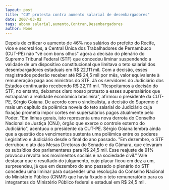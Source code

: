 ```yaml
---
layout: post
title: "CUT protesta contra aumento salarial de desembargadores"
date: 2007-03-02
tags: abono salarial,aumento,Contran,Desembargadores
author: None
---
```

Depois de criticar o aumento de 46% nos salários do prefeito do Recife, vice e secretários, a Central Única dos Trabalhadores de Pernambuco (CUT-PE) não \"vê com bons olhos\" agora a decisão do plenário do Supremo Tribunal Federal (STF) que concedeu liminar suspendendo a validade de um dispositivo constitucional que limitava o teto salarial dos desembargadores estaduais em R$ 22,111 mil. 
Com a decisão, esses magistrados poderão receber até R$ 24,5 mil por mês, valor equivalente à remuneração paga aos ministros do STF. 
Já os servidores do Judiciário dos Estados continuarão recebendo R$ 22,111 mil. 
\"Respeitamos a decisão do STF, no entanto, deixamos claro nosso protesto a esses supersalários que extrapolam a realidade econômica brasileira\", afirmou o presidente da CUT-PE, Sérgio Goiana. 
De acordo com o sindicalista, a decisão do Supremo é mais um capítulo da polêmica novela do teto salarial do Judiciário cuja fixação prometia impor cortes em supersalários pagos atualmente pelo Poder. 
\"Em linhas gerais, isto representa uma nova derrota do Conselho Nacional de Justiça (CNJ), órgão que exerce o controle externo do Judiciário\", acentuou o presidente da CUT-PE. 
Sérgio Goiana lembra ainda que a questão dos vencimentos sustenta uma polêmica entre os poderes Legislativo e Judiciário desde o final do ano passado. 
\"Em dezembro, o STF derrubou o ato das Mesas Diretoras do Senado e da Câmara, que elevaram os subsídios dos parlamentares para R$ 24,5 mil. Esse reajuste de 91% provocou revolta nos movimentos sociais e na sociedade civil.\" 
Vale destacar que o resultado do julgamento, cujo placar ficou em dez a um, surpreendeu, já que em dezembro do ano passado o plenário do STF concedeu uma liminar para suspender uma resolução do Conselho Nacional do Ministério Público (CNMP) que havia fixado o teto remuneratório para os integrantes do Ministério Público federal e estadual em R$ 24,5 mil. 